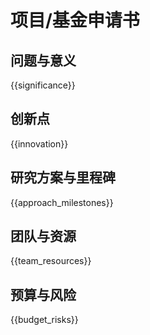 # 项目/基金申请书

## 问题与意义

{{significance}}

## 创新点

{{innovation}}

## 研究方案与里程碑

{{approach_milestones}}

## 团队与资源

{{team_resources}}

## 预算与风险

{{budget_risks}}
